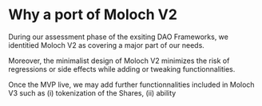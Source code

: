 # Why a port of Moloch V2

During our assessment phase of the exsiting DAO Frameworks, we identitied Moloch V2 as covering a major part of our needs.

Moreover, the minimalist design of Moloch V2 minimizes the risk of regressions or side effects while adding or tweaking functionnalities.

Once the MVP live, we may add further functionnalities included in Moloch V3 such as (i) tokenization of the Shares, (ii) ability&#x20;

